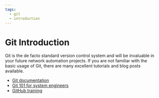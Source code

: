 ```yaml
---
tags:
  - git
  - introduction
---
```


# Git Introduction

Git is the de facto standard version control system and will be invaluable in your future network automation projects. If you are not familiar with the basic usage of Git, there are many excellent tutorials and blog posts available.

- [Git documentation](https://git-scm.com/doc)
- [Git 101 for system engineers](https://infrastructureascode.ch/git101.html)
- [GitHub training](https://githubtraining.github.io/training-manual/#/01_getting_ready_for_class)


